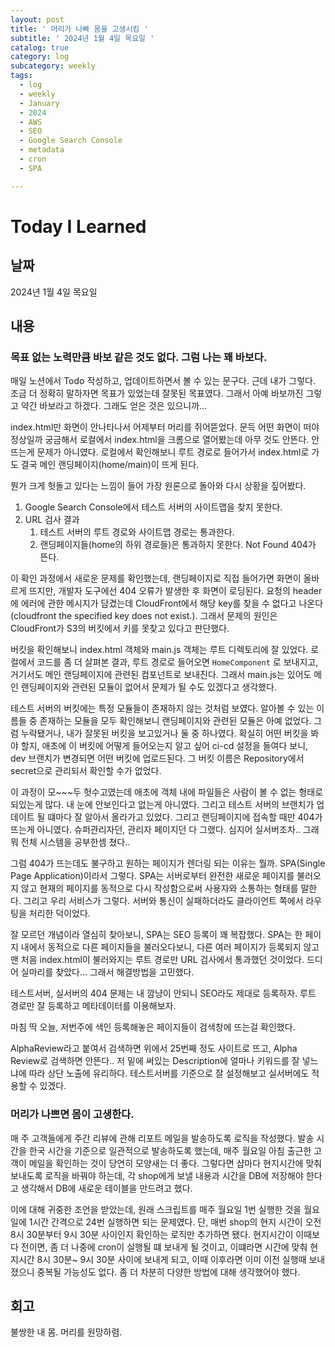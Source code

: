 ```yaml
---
layout: post
title: ' 머리가 나빠 몸을 고생시킴 '
subtitle: ' 2024년 1월 4일 목요일 '
catalog: true
category: log
subcategory: weekly
tags:
  - log
  - weekly
  - January
  - 2024
  - AWS
  - SEO
  - Google Search Console
  - metadata
  - cron
  - SPA

---
```


# Today I Learned

## 날짜

2024년 1월 4일 목요일

## 내용

### 목표 없는 노력만큼 바보 같은 것도 없다. 그럼 나는 꽤 바보다.

매일 노션에서 Todo 작성하고, 업데이트하면서 볼 수 있는 문구다. 근데 내가 그렇다. 조금 더 정확히 말하자면 목표가 있었는데 잘못된 목표였다. 그래서 아예 바보까진 그렇고 약간 바보라고 하겠다. 그래도 얻은 것은 있으니까…

index.html만 화면이 안나타나서 어제부터 머리를 쥐어뜯었다. 문득 어떤 화면이 떠야 정상일까 궁금해서 로컬에서 index.html을 크롬으로 열어봤는데 아무 것도 안뜬다. 안 뜨는게 문제가 아니였다. 로컬에서 확인해보니 루트 경로로 들어가서 index.html로 가도 결국 메인 랜딩페이지(home/main)이 뜨게 된다.

뭔가 크게 헛돌고 있다는 느낌이 들어 가장 원론으로 돌아와 다시 상황을 짚어봤다.

1. Google Search Console에서 테스트 서버의 사이트맵을 찾지 못한다.
2. URL 검사 결과
   1. 테스트 서버의 루트 경로와 사이트맵 경로는 통과한다.
   2. 랜딩페이지들(home의 하위 경로들)은 통과하지 못한다. Not Found 404가 뜬다.

이 확인 과정에서 새로운 문제를 확인했는데, 랜딩페이지로 직접 들어가면 화면이 올바르게 뜨지만, 개발자 도구에선 404 오류가 발생한 후 화면이 로딩된다. 요청의 header에 에러에 관한 메시지가 담겼는데 CloudFront에서 해당 key를 찾을 수 없다고 나온다(cloudfront the specified key does not exist.). 그래서 문제의 원인은 CloudFront가 S3의 버킷에서 키를 못찾고 있다고 판단했다.

버킷을 확인해보니 index.html 객체와 main.js 객체는 루트 디렉토리에 잘 있었다. 로컬에서 코드를 좀 더 살펴본 결과, 루트 경로로 들어오면 `HomeComponent` 로 보내지고, 거기서도 메인 랜딩페이지에 관련된 컴포넌트로 보내진다. 그래서 main.js는 있어도 메인 랜딩페이지와 관련된 모듈이 없어서 문제가 될 수도 있겠다고 생각했다.

테스트 서버의 버킷에는 특정 모듈들이 존재하지 않는 것처럼 보였다. 알아볼 수 있는 이름들 중 존재하는 모듈을 모두 확인해보니 랜딩페이지와 관련된 모듈은 아예 없었다. 그럼 누락됐거나, 내가 잘못된 버킷을 보고있거나 둘 중 하나였다. 확실히 어떤 버킷을 봐야 할지, 애초에 이 버킷에 어떻게 들어오는지 알고 싶어 ci-cd 설정을 들여다 보니, dev 브랜치가 변경되면 어떤 버킷에 업로드된다. 그 버킷 이름은 Repository에서 secret으로 관리되서 확인할 수가 없었다.

이 과정이 모~~~두 헛수고였는데 애초에 객체 내에 파일들은 사람이 볼 수 없는 형태로 되있는게 많다. 내 눈에 안보인다고 없는게 아니였다. 그리고 테스트 서버의 브랜치가 업데이트 될 떄마다 잘 알아서 올라가고 있었다. 그리고 랜딩페이지에 접속할 때만 404가 뜨는게 아니였다. 슈퍼관리자던, 관리자 페이지던 다 그랬다. 심지어 실서버조차.. 그래 뭐 전체 시스템을 공부한셈 쳤다..

그럼 404가 뜨는데도 불구하고 원하는 페이지가 렌더링 되는 이유는 뭘까. SPA(Single Page Application)이라서 그렇다. SPA는 서버로부터 완전한 새로운 페이지를 불러오지 않고 현재의 페이지를 동적으로 다시 작성함으로써 사용자와 소통하는 형태를 말한다. 그리고 우리 서비스가 그렇다. 서버와 통신이 실패하더라도 클라이언트 쪽에서 라우팅을 처리한 덕이었다.

잘 모르던 개념이라 열심히 찾아보니, SPA는 SEO 등록이 꽤 복잡했다. SPA는 한 페이지 내에서 동적으로 다른 페이지들을 불러오다보니, 다른 여러 페이지가 등록되지 않고 맨 처음 index.html이 불러와지는 루트 경로만 URL 검사에서 통과했던 것이었다. 드디어 실마리를 찾았다… 그래서 해결방법을 고민했다.

테스트서버, 실서버의 404 문제는 내 깜냥이 안되니 SEO라도 제대로 등록하자. 루트 경로만 잘 등록하고 메타데이터를 이용해보자.

마침 딱 오늘, 저번주에 색인 등록해놓은 페이지들이 검색창에 뜨는걸 확인했다.

AlphaReview라고 붙여서 검색하면 위에서 25번째 정도 사이트로 뜨고, Alpha Review로 검색하면 안뜬다.. 저 밑에 써있는 Description에 얼마나 키워드를 잘 넣느냐에 따라 상단 노출에 유리하다. 테스트서버를 기준으로 잘 설정해보고 실서버에도 적용할 수 있겠다.

### 머리가 나쁘면 몸이 고생한다.

매 주 고객들에게 주간 리뷰에 관해 리포트 메일을 발송하도록 로직을 작성했다. 발송 시간을 한국 시간을 기준으로 일관적으로 발송하도록 했는데, 매주 월요일 아침 출근한 고객이 메일을 확인하는 것이 당연히 모양새는 더 좋다. 그렇다면 샵마다 현지시간에 맞춰 보내도록 로직을 바꿔야 하는데, 각 shop에게 보낼 내용과 시간을 DB에 저장해야 한다고 생각해서 DB에 새로운 테이블을 만드려고 했다.

이에 대해 귀중한 조언을 받았는데, 원래 스크립트를 매주 월요일 1번 실행한 것을 월요일에 1시간 간격으로 24번 실행하면 되는 문제였다. 단, 매번 shop의 현지 시간이 오전 8시 30분부터 9시 30분 사이인지 확인하는 로직만 추가하면 됐다. 현지시간이 이때보다 전이면, 좀 더 나중에 cron이 실행될 떄 보내게 될 것이고, 이떄라면 시간에 맞춰 현지시간 8시 30분~ 9시 30분 사이에 보내게 되고, 이때 이후라면 이미 이전 실행때 보내졌으니 중복될 가능성도 없다. 좀 더 차분히 다양한 방법에 대해 생각했어야 했다.

## 회고

불쌍한 내 몸. 머리를 원망하렴.
